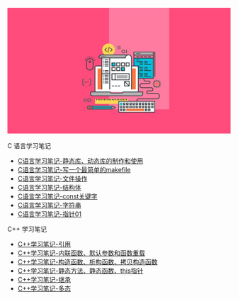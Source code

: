 ![C/C++](images/C_and_C_plus_plus.jpg)

C 语言学习笔记

- [C语言学习笔记-静态库、动态库的制作和使用](https://shuiyujie.com/post/62b06016.html)
- [C语言学习笔记-写一个最简单的makefile](https://shuiyujie.com/post/24de7431.html)
- [C语言学习笔记-文件操作](https://shuiyujie.com/post/fe52dfa7.html)
- [C语言学习笔记-结构体](https://shuiyujie.com/post/e261fd69.html)
- [C语言学习笔记-const关键字](https://shuiyujie.com/post/5c7372a9.html)
- [C语言学习笔记-字符串](https://shuiyujie.com/post/a99472bd.html)
- [C语言学习笔记-指针01](https://shuiyujie.com/post/2f02c8ae.html)



C++ 学习笔记

- [C++学习笔记-引用](https://shuiyujie.com/post/824d7309.html)
- [C++学习笔记-内联函数、默认参数和函数重载](https://shuiyujie.com/post/e95932f5.html)
- [C++学习笔记-构造函数、析构函数、拷贝构造函数](https://shuiyujie.com/post/a51fdb12.html)
- [C++学习笔记-静态方法、静态函数、this指针](https://shuiyujie.com/post/cd8fc6b5.html)
- [C++学习笔记-继承](https://shuiyujie.com/post/5afabdd4.html)
- [C++学习笔记-多态](https://shuiyujie.com/post/e7609a12.html)


